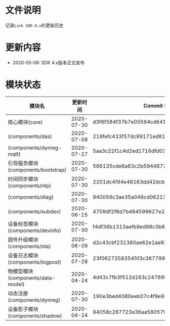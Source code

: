 # 文件说明

记录`Link SDK-4.x`的更新历史

# 更新内容

+ 2020-05-06: SDK 4.x版本正式发布

# 模块状态


| 模块名                              | 更新时间    | Commit ID
|-------------------------------------|-------------|---------------------------------------------
| 核心模块(core)                      | 2020-07-30  | d3f6f584f37b7e05564cd641d2a015c252cdbf9a
| (components/das)                    | 2020-07-08  | 219fefc433f57dc99171ed8120df1e97a73ec6ba
| (components/dynreg-mqtt)            | 2020-07-27  | 5aa3c22f1c4d2ed1716dfd0308046a77446bb1b9
| 引导服务模块(components/bootstrap)  | 2020-07-30  | 566135cde8a63c2b5944877ea8c8189c0712b4f7
| 时间同步模块(components/ntp)        | 2020-07-30  | 2201dc4f94e48163dd42dcb9e659ea4e498e3fd6
| (components/diag)                   | 2020-07-30  | 940056c3ae35a046cd06213fde679f0841890761
| (components/subdev)                 | 2020-06-15  | 4709df2f8d7b484599627e2644c646e859d90ad8
| 设备标签模块(components/devinfo)    | 2020-07-30  | f4df36b1313aefb9ed98c3b63ebf82caa2b9a210
| 固件升级模块(components/ota)        | 2020-06-09  | d2c43cbf231380ae62e1aa9369aa8955f45c898d
| 设备日志模块(components/logpost)    | 2020-07-28  | 23f06273583545f3c367799f8945f9258fa50b62
| 物模型模块(components/data-model)   | 2020-04-24  | 4d43c7fb3f512d163c24769bfa909bb82de6007a
| 动态注册(components/dynreg)         | 2020-07-30  | 190e3bed4080eeb07c4f9e907cb7c3d966dfab53
| 设备影子模块(components/shadow)     | 2020-04-24  | 94058c267723e36aa58057095f55424de24ba345



